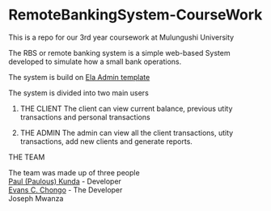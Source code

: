 # RemoteBankingSystem-CourseWork
This is a repo for our 3rd year coursework at Mulungushi University

The RBS or remote banking system is a simple web-based System developed to simulate how a small bank operations.

The system is build on [Ela Admin template](https://github.com/puikinsh/ElaAdmin)

The system is divided into two main users

1. THE CLIENT
The client can view current balance, previous utity transactions and personal transactions

2. THE ADMIN
The admin can view all the client transactions, utity transactions, add new clients and generate reports.

THE TEAM

The team was made up of three people<br>
[Paul (Paulous) Kunda](https://github.com/paulouskunda) - Developer<br>
[Evans C. Chongo](https://github.com/EvansChomba) - The Developer<br>
Joseph Mwanza
